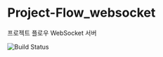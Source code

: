 # Project-Flow_websocket
프로젝트 플로우 WebSocket 서버

![Build Status](https://codebuild.ap-northeast-2.amazonaws.com/badges?uuid=eyJlbmNyeXB0ZWREYXRhIjoiT29BcExCeEdtL1FRb3JUQnNqaGt0NGZaMXdRWnRLOXptcnV3M3JjUzZqOEQwelIvSXUya2lPNVVzd3BFMWMxcWZvVVk4aGw3MEVCbi9ZV2FDZ1Q3RDk4PSIsIml2UGFyYW1ldGVyU3BlYyI6IlhuUmk4Q3FzVENaTnR0RHIiLCJtYXRlcmlhbFNldFNlcmlhbCI6MX0%3D&branch=main)
